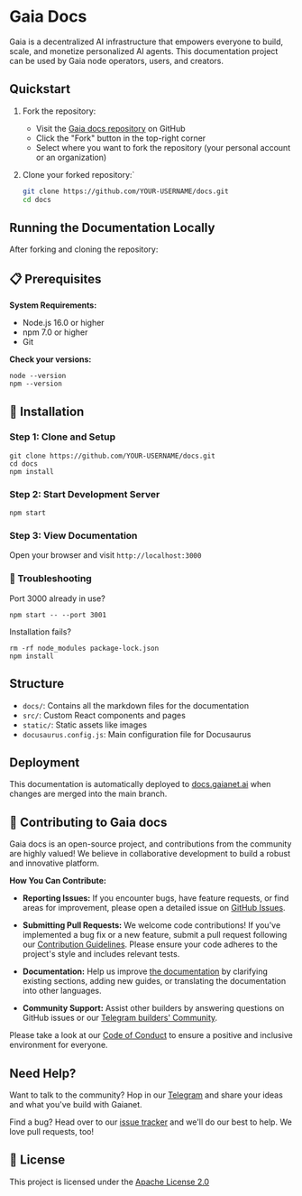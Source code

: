 # Gaia Docs

Gaia is a decentralized AI infrastructure that empowers everyone to build, scale, and monetize personalized AI agents. This documentation project can be used by Gaia node operators, users, and creators.

## Quickstart

1. Fork the repository:
   - Visit the [Gaia docs repository](https://github.com/GaiaNet-AI/docs) on GitHub
   - Click the "Fork" button in the top-right corner
   - Select where you want to fork the repository (your personal account or an organization)

2. Clone your forked repository:`

   ```bash
   git clone https://github.com/YOUR-USERNAME/docs.git
   cd docs
   ```

## Running the Documentation Locally

After forking and cloning the repository:

## 📋 Prerequisites

**System Requirements:**
- Node.js 16.0 or higher
- npm 7.0 or higher  
- Git

**Check your versions:**
```
node --version
npm --version
```
## 🚀 Installation

### Step 1: Clone and Setup
```
git clone https://github.com/YOUR-USERNAME/docs.git
cd docs
npm install
```

### Step 2: Start Development Server
```
npm start
```

### Step 3: View Documentation
Open your browser and visit `http://localhost:3000`

### 🔧 Troubleshooting

Port 3000 already in use?
```
npm start -- --port 3001
```
Installation fails?
```
rm -rf node_modules package-lock.json
npm install
```

## Structure

- `docs/`: Contains all the markdown files for the documentation
- `src/`: Custom React components and pages
- `static/`: Static assets like images
- `docusaurus.config.js`: Main configuration file for Docusaurus

## Deployment

This documentation is automatically deployed to [docs.gaianet.ai](https://docs.gaianet.ai) when changes are merged into the main branch.

## 🤝 Contributing to Gaia docs

Gaia docs is an open-source project, and contributions from the community are highly valued! We believe in collaborative development to build a robust and innovative platform.

**How You Can Contribute:**

- **Reporting Issues:** If you encounter bugs, have feature requests, or find areas for improvement, please open a detailed issue on [GitHub Issues](https://github.com/GaiaNet-AI/docs/issues).
- **Submitting Pull Requests:** We welcome code contributions! If you've implemented a bug fix or a new feature, submit a pull request following our [Contribution Guidelines](https://github.com/Gaianet-AI/docs/blob/main/CONTRIBUTING.md). Please ensure your code adheres to the project's style and includes relevant tests.
- **Documentation:** Help us improve [the documentation](https://docs.gaianet.ai/intro) by clarifying existing sections, adding new guides, or translating the documentation into other languages.

- **Community Support:** Assist other builders by answering questions on GitHub issues or our [Telegram builders' Community](https://t.me/+a0bJInD5lsYxNDJl).

Please take a look at our [Code of Conduct](https://github.com/Gaianet-AI/docs/blob/main/CODE_OF_CONDUCT.md) to ensure a positive and inclusive environment for everyone.

## Need Help?

Want to talk to the community? Hop in our [Telegram](https://t.me/+a0bJInD5lsYxNDJl) and share your ideas and what you've build with Gaianet.

Find a bug? Head over to our [issue tracker](https://github.com/GaiaNet-AI/docs/issues) and we'll do our best to help. We love pull requests, too!

## 📜 License

This project is licensed under the [Apache License 2.0](https://github.com/GaiaNet-AI/docs/blob/main/LICENSE)


